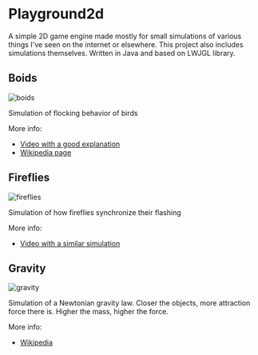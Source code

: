# Playground2d
A simple 2D game engine made mostly for small simulations of various things I've seen on the internet or elsewhere. This project also includes simulations themselves.
Written in Java and based on LWJGL library.



## Boids

![boids](../media/gifs/boids.gif?raw=true)

Simulation of flocking behavior of birds

More info:

* [Video with a good explanation](https://www.youtube.com/watch?v=bqtqltqcQhw)
* [Wikipedia page](https://en.wikipedia.org/wiki/Boids)



## Fireflies

![fireflies](../media/gifs/fireflies.gif?raw=true)



Simulation of how fireflies synchronize their flashing

More info:

* [Video with a similar simulation](https://www.youtube.com/watch?v=d77GdblhvEo)



## Gravity

![gravity](../media/gifs/gravity.gif?raw=true)



Simulation of a Newtonian gravity law.
Closer the objects, more attraction force there is. Higher the mass, higher the force.

More info:

* [Wikipedia](https://en.wikipedia.org/wiki/Newton's_law_of_universal_gravitation)
